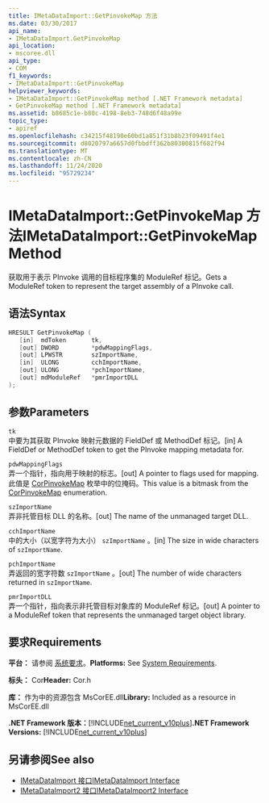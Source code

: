 ```yaml
---
title: IMetaDataImport::GetPinvokeMap 方法
ms.date: 03/30/2017
api_name:
- IMetaDataImport.GetPinvokeMap
api_location:
- mscoree.dll
api_type:
- COM
f1_keywords:
- IMetaDataImport::GetPinvokeMap
helpviewer_keywords:
- IMetaDataImport::GetPinvokeMap method [.NET Framework metadata]
- GetPinvokeMap method [.NET Framework metadata]
ms.assetid: b8685c1e-b80c-4198-8eb3-748d6f48a99e
topic_type:
- apiref
ms.openlocfilehash: c34215f48190e60bd1a851f31b8b23f09491f4e1
ms.sourcegitcommit: d8020797a6657d0fbbdff362b80300815f682f94
ms.translationtype: MT
ms.contentlocale: zh-CN
ms.lasthandoff: 11/24/2020
ms.locfileid: "95729234"
---
```

# <a name="imetadataimportgetpinvokemap-method"></a><span data-ttu-id="79c15-102">IMetaDataImport::GetPinvokeMap 方法</span><span class="sxs-lookup"><span data-stu-id="79c15-102">IMetaDataImport::GetPinvokeMap Method</span></span>

<span data-ttu-id="79c15-103">获取用于表示 PInvoke 调用的目标程序集的 ModuleRef 标记。</span><span class="sxs-lookup"><span data-stu-id="79c15-103">Gets a ModuleRef token to represent the target assembly of a PInvoke call.</span></span>  
  
## <a name="syntax"></a><span data-ttu-id="79c15-104">语法</span><span class="sxs-lookup"><span data-stu-id="79c15-104">Syntax</span></span>  
  
```cpp  
HRESULT GetPinvokeMap (  
   [in]  mdToken       tk,  
   [out] DWORD         *pdwMappingFlags,  
   [out] LPWSTR        szImportName,  
   [in]  ULONG         cchImportName,  
   [out] ULONG         *pchImportName,  
   [out] mdModuleRef   *pmrImportDLL  
);  
```  
  
## <a name="parameters"></a><span data-ttu-id="79c15-105">参数</span><span class="sxs-lookup"><span data-stu-id="79c15-105">Parameters</span></span>  

 `tk`  
 <span data-ttu-id="79c15-106">中要为其获取 PInvoke 映射元数据的 FieldDef 或 MethodDef 标记。</span><span class="sxs-lookup"><span data-stu-id="79c15-106">[in] A FieldDef or MethodDef token to get the PInvoke mapping metadata for.</span></span>  
  
 `pdwMappingFlags`  
 <span data-ttu-id="79c15-107">弄一个指针，指向用于映射的标志。</span><span class="sxs-lookup"><span data-stu-id="79c15-107">[out] A pointer to flags used for mapping.</span></span> <span data-ttu-id="79c15-108">此值是 [CorPinvokeMap](corpinvokemap-enumeration.md) 枚举中的位掩码。</span><span class="sxs-lookup"><span data-stu-id="79c15-108">This value is a bitmask from the [CorPinvokeMap](corpinvokemap-enumeration.md) enumeration.</span></span>  
  
 `szImportName`  
 <span data-ttu-id="79c15-109">弄非托管目标 DLL 的名称。</span><span class="sxs-lookup"><span data-stu-id="79c15-109">[out] The name of the unmanaged target DLL.</span></span>  
  
 `cchImportName`  
 <span data-ttu-id="79c15-110">中的大小（以宽字符为大小） `szImportName` 。</span><span class="sxs-lookup"><span data-stu-id="79c15-110">[in] The size in wide characters of `szImportName`.</span></span>  
  
 `pchImportName`  
 <span data-ttu-id="79c15-111">弄返回的宽字符数 `szImportName` 。</span><span class="sxs-lookup"><span data-stu-id="79c15-111">[out] The number of wide characters returned in `szImportName`.</span></span>  
  
 `pmrImportDLL`  
 <span data-ttu-id="79c15-112">弄一个指针，指向表示非托管目标对象库的 ModuleRef 标记。</span><span class="sxs-lookup"><span data-stu-id="79c15-112">[out] A pointer to a ModuleRef token that represents the unmanaged target object library.</span></span>  
  
## <a name="requirements"></a><span data-ttu-id="79c15-113">要求</span><span class="sxs-lookup"><span data-stu-id="79c15-113">Requirements</span></span>  

 <span data-ttu-id="79c15-114">**平台：** 请参阅 [系统要求](../../get-started/system-requirements.md)。</span><span class="sxs-lookup"><span data-stu-id="79c15-114">**Platforms:** See [System Requirements](../../get-started/system-requirements.md).</span></span>  
  
 <span data-ttu-id="79c15-115">**标头：** Cor</span><span class="sxs-lookup"><span data-stu-id="79c15-115">**Header:** Cor.h</span></span>  
  
 <span data-ttu-id="79c15-116">**库：** 作为中的资源包含 MsCorEE.dll</span><span class="sxs-lookup"><span data-stu-id="79c15-116">**Library:** Included as a resource in MsCorEE.dll</span></span>  
  
 <span data-ttu-id="79c15-117">**.NET Framework 版本：**[!INCLUDE[net_current_v10plus](../../../../includes/net-current-v10plus-md.md)]</span><span class="sxs-lookup"><span data-stu-id="79c15-117">**.NET Framework Versions:** [!INCLUDE[net_current_v10plus](../../../../includes/net-current-v10plus-md.md)]</span></span>  
  
## <a name="see-also"></a><span data-ttu-id="79c15-118">另请参阅</span><span class="sxs-lookup"><span data-stu-id="79c15-118">See also</span></span>

- [<span data-ttu-id="79c15-119">IMetaDataImport 接口</span><span class="sxs-lookup"><span data-stu-id="79c15-119">IMetaDataImport Interface</span></span>](imetadataimport-interface.md)
- [<span data-ttu-id="79c15-120">IMetaDataImport2 接口</span><span class="sxs-lookup"><span data-stu-id="79c15-120">IMetaDataImport2 Interface</span></span>](imetadataimport2-interface.md)
